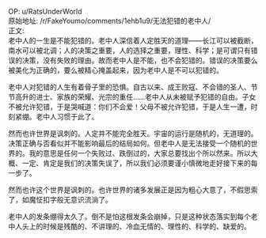 
OP: u/RatsUnderWorld  
原始地址: /r/FakeYoumo/comments/1ehb1u9/无法犯错的老中人/  
正文:  
老中人的一生是不能犯错的。老中人深信着人定胜天的道理——长江可以被截断，南水可以被北调；人的决策之重要，人的选择之重要，理性、科学；是可谓只有错误的决策，没有失败的理由。故而老中人是不能，也不会犯错的。错误的决策要么被美化为正确的，要么被精心掩盖起来，因为老中人是不可以犯错的。

老中人对犯错的人生有着骨子里的恐惧。自古以来、成王败寇、不会错的圣人、节节高升的进士、家族的荣耀、光宗的重任……老中人从未被赋予犯错的自由。子女不被允许犯错，于是哭喊道：你们不会爱！父母不被允许犯错，于是人生一遭，时刻紧绷。老中人习惯于此了。

然而也许世界是讽刺的。人定并不能完全胜天。宇宙的运行是随机的，无道理的。决策正确与否看似并不能影响最后的结局如何。但老中人是无法接受一个随机的世界的。我的意思是任何一个失败过、跌倒过的，大家总要找出个所以然来。所以大概、一定、肯定是我们的决策失误了，所以我们必须要谨小慎微地走好接下来的每一步了。

然而也许这个世界是讽刺的。也许世界的诸多发展正是因为粗心大意了，不假思索了，如魔怔扣字般无意识流淌了。

老中人的发条绷得太久了。倒不是怕这根发条会崩掉，只是这种状态落实到每个老中人头上的时候是残酷的、不讲理的、冷血无情的、理性的、科学的、缺爱的。
